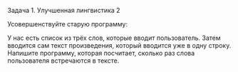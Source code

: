 Задача 1. Улучшенная лингвистика 2

Усовершенствуйте старую программу:  

У нас есть список из трёх слов, которые вводит пользователь. Затем вводится сам текст произведения, который вводится уже в одну строку. Напишите программу, которая посчитает, сколько раз слова пользователя встречаются в тексте. 
